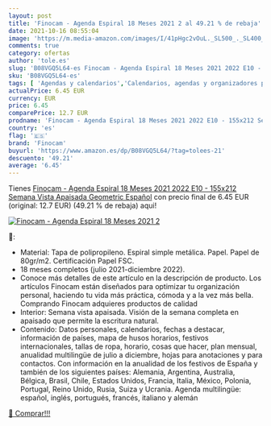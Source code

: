 ```yaml
---
layout: post
title: 'Finocam - Agenda Espiral 18 Meses 2021 2 al 49.21 % de rebaja'
date: 2021-10-16 08:55:04
image: 'https://m.media-amazon.com/images/I/41pHgc2vOuL._SL500_._SL400_.jpg'
comments: true
category: ofertas
author: 'tole.es'
slug: 'B08VGQ5L64-es Finocam - Agenda Espiral 18 Meses 2021 2022 E10 - 155x212...'
sku: 'B08VGQ5L64-es'
tags: [ 'Agendas y calendarios','Calendarios, agendas y organizadores personales','Oficina y papelería','finocam', ]
actualPrice: 6.45 EUR
currency: EUR
price: 6.45
comparePrice: 12.7 EUR
prodname: 'Finocam - Agenda Espiral 18 Meses 2021 2022 E10 - 155x212 Semana Vista Apaisada Geometric Español'
country: 'es'
flag: '🇪🇸'
brand: 'Finocam'
buyurl: 'https://www.amazon.es/dp/B08VGQ5L64/?tag=tolees-21'
descuento: '49.21'
average: '6.45'
---
```


Tienes [Finocam - Agenda Espiral 18 Meses 2021 2022 E10 - 155x212 Semana Vista Apaisada Geometric Español](https://www.amazon.es/dp/B08VGQ5L64/?tag=tolees-21) con precio final de  6.45 EUR (original: 12.7 EUR) (49.21 %  de rebaja) aqui!

[![Finocam - Agenda Espiral 18 Meses 2021 2](https://m.media-amazon.com/images/I/41pHgc2vOuL._SL500_._SL400_.jpg)](https://www.amazon.es/dp/B08VGQ5L64/?tag=tolees-21)

🔎:

- Material: Tapa de polipropileno. Espiral simple metálica. Papel. Papel de 80gr/m2. Certificación Papel FSC.
- 18 meses completos (julio 2021-diciembre 2022).
- Conoce más detalles de este artículo en la descripción de producto. Los artículos Finocam están diseñados para optimizar tu organización personal, haciendo tu vida más práctica, cómoda y a la vez más bella. Comprando Finocam adquieres productos de calidad
- Interior: Semana vista apaisada. Visión de la semana completa en apaisado que permite la escritura natural.
- Contenido: Datos personales, calendarios, fechas a destacar, información de países, mapa de husos horarios, festivos internacionales, tallas de ropa, horario, cosas que hacer, plan mensual, anualidad multilingüe de julio a diciembre, hojas para anotaciones y para contactos. Con información en la anualidad de los festivos de España y también de los siguientes países: Alemania, Argentina, Australia, Bélgica, Brasil, Chile, Estados Unidos, Francia, Italia, México, Polonia, Portugal, Reino Unido, Rusia, Suiza y Ucrania. Agenda multilingüe: español, inglés, portugués, francés, italiano y alemán

[🛒 Comprar!!!](https://www.amazon.es/dp/B08VGQ5L64/?tag=tolees-21)
